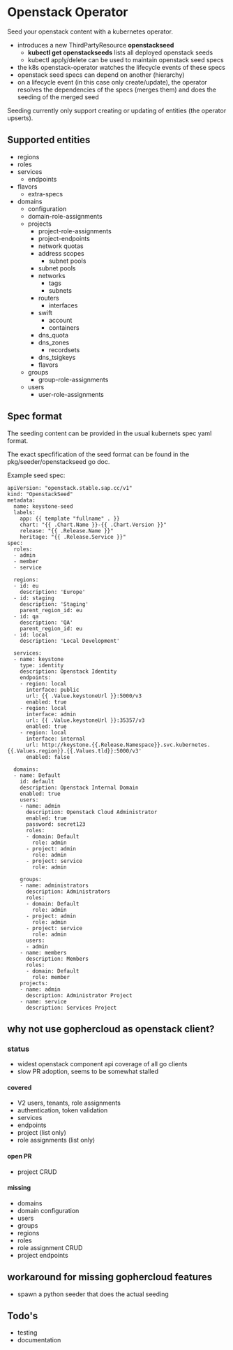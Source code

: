 # Openstack Operator

Seed your openstack content with a kubernetes operator.

- introduces a new ThirdPartyResource **openstackseed**
    - **kubectl get openstackseeds** lists all deployed openstack seeds
    - kubectl apply/delete can be used to maintain openstack seed specs
- the k8s openstack-operator watches the lifecycle events of these specs
- openstack seed specs can depend on another (hierarchy) 
- on a lifecycle event (in this case only create/update), the operator resolves 
  the dependencies of the specs (merges them) and does the seeding of the 
  merged seed
  
Seeding currently only support creating or updating of entities (the operator upserts).  

## Supported entities

- regions
- roles
- services
    - endpoints
- flavors
    - extra-specs
- domains
    - configuration
    - domain-role-assignments
    - projects
        - project-role-assignments
        - project-endpoints
        - network quotas
        - address scopes
            - subnet pools
        - subnet pools
        - networks
            - tags
            - subnets
        - routers
            - interfaces
        - swift 
            - account
            - containers
        - dns_quota
        - dns_zones
            - recordsets
        - dns_tsigkeys
        - flavors
    - groups
        - group-role-assignments
    - users
        - user-role-assignments
       
    
## Spec format
    
The seeding content can be provided in the usual kubernets spec yaml format.

The exact specfification of the seed format can be found in the pkg/seeder/openstackseed go doc.    
    
Example seed spec:
    
    apiVersion: "openstack.stable.sap.cc/v1"
    kind: "OpenstackSeed"
    metadata:
      name: keystone-seed
      labels:
        app: {{ template "fullname" . }}
        chart: "{{ .Chart.Name }}-{{ .Chart.Version }}"
        release: "{{ .Release.Name }}"
        heritage: "{{ .Release.Service }}"
    spec:
      roles:
      - admin
      - member
      - service
    
      regions:
      - id: eu
        description: 'Europe'
      - id: staging
        description: 'Staging'
        parent_region_id: eu
      - id: qa
        description: 'QA'
        parent_region_id: eu
      - id: local
        description: 'Local Development'
    
      services:
      - name: keystone
        type: identity
        description: Openstack Identity
        endpoints:
        - region: local
          interface: public
          url: {{ .Value.keystoneUrl }}:5000/v3
          enabled: true
        - region: local
          interface: admin
          url: {{ .Value.keystoneUrl }}:35357/v3
          enabled: true
        - region: local
          interface: internal
          url: http://keystone.{{.Release.Namespace}}.svc.kubernetes.{{.Values.region}}.{{.Values.tld}}:5000/v3'
          enabled: false
    
      domains:
      - name: Default
        id: default
        description: Openstack Internal Domain
        enabled: true
        users:
        - name: admin
          description: Openstack Cloud Administrator
          enabled: true
          password: secret123
          roles:
          - domain: Default
            role: admin
          - project: admin
            role: admin
          - project: service
            role: admin
    
        groups:
        - name: administrators
          description: Administrators
          roles:
          - domain: Default
            role: admin
          - project: admin
            role: admin
          - project: service
            role: admin
          users:
          - admin
        - name: members
          description: Members
          roles:
          - domain: Default
            role: member
        projects:
        - name: admin
          description: Administrator Project
        - name: service
          description: Services Project    
    
    
## why not use gophercloud as openstack client?

### status
- widest openstack component api coverage of all go clients
- slow PR adoption, seems to be somewhat stalled

#### covered

- V2 users, tenants, role assignments
- authentication, token validation
- services
- endpoints
- project (list only)
- role assignments (list only)

#### open PR

- project CRUD

#### missing

- domains
- domain configuration
- users
- groups
- regions
- roles
- role assignment CRUD
- project endpoints

## workaround for missing gophercloud features

- spawn a python seeder that does the actual seeding


## Todo's

- testing
- documentation
